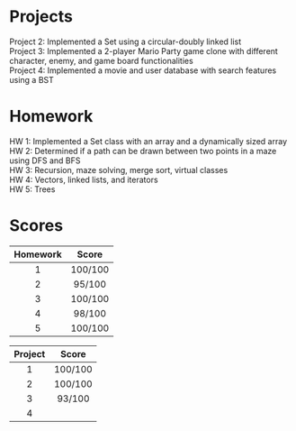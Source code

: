 # Projects
Project 2: Implemented a Set using a circular-doubly linked list
<br>
Project 3: Implemented a 2-player Mario Party game clone with different character, enemy, and game board functionalities
<br>
Project 4: Implemented a movie and user database with search features using a BST

# Homework
HW 1: Implemented a Set class with an array and a dynamically sized array
<br>
HW 2: Determined if a path can be drawn between two points in a maze using DFS and BFS
<br>
HW 3: Recursion, maze solving, merge sort, virtual classes
<br>
HW 4: Vectors, linked lists, and iterators
<br>
HW 5: Trees

# Scores
| Homework | Score   |
| :---: | :---: |
| 1  |100/100|
| 2  |95/100|
| 3  |100/100|
| 4  |98/100|
| 5  |100/100|

| Project   | Score   |
| :---: | :---: |
| 1  |100/100|
| 2  |100/100|
| 3  |93/100|
| 4  |    |

